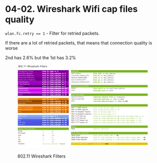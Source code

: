# 04-02. Wireshark Wifi cap files quality

`wlan.fc.retry == 1` - Filter for retried packets.&#x20;

If there are a lot of retried packets, that means that connection quality is worse

2nd has 2.6% but the 1st has 3.2%

<figure><img src="../../.gitbook/assets/image (11) (1) (1) (1).png" alt=""><figcaption><p>802.11 Wireshark Filters</p></figcaption></figure>
